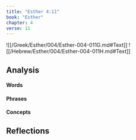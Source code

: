 ```yaml
---
title: "Esther 4:11"
book: "Esther"
chapter: 4
verse: 11
---
```

![[/Greek/Esther/004/Esther-004-011G.md#Text]]
![[/Hebrew/Esther/004/Esther-004-011H.md#Text]]

## Analysis

#### Words

#### Phrases

#### Concepts

## Reflections
